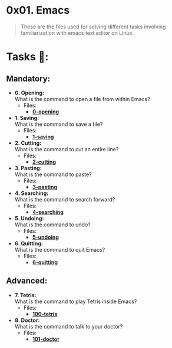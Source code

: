 # 0x01. Emacs
>These are the files used for solving different tasks involving familiarization with emacs text editor on Linux.
# Tasks :page_with_curl::
## Mandatory:
  * **0. Opening:**\
    What is the command to open a file from within Emacs?
    * Files:
        * **[0-opening](./0-opening)**
  * **1. Saving:**\
    What is the command to save a file?
    * Files:
        * **[1-saving](./1-saving)**
  * **2. Cutting:**\
    What is the command to cut an entire line?
    * Files:
        * **[2-cutting](./2-cutting)**
  * **3. Pasting:**\
    What is the command to paste?
    * Files:
        * **[3-pasting](./3-pasting)**
  * **4. Searching:**\
    What is the command to search forward?
    * Files:
        * **[4-searching](./4-searching)**
  * **5. Undoing:**\
    What is the command to undo?
    * Files:
        * **[5-undoing](./5-undoing)**
  * **6. Quitting:**\
    What is the command to quit Emacs?
    * Files:
        * **[6-quitting](./6-quitting)**
## Advanced:
  * **7. Tetris:**\
    What is the command to play Tetris inside Emacs?
    * Files:
        * **[100-tetris](./100-tetris)**
  * **8. Doctor:**\
    What is the command to talk to your doctor?
    * Files:
        * **[101-doctor](./101-doctor)**
